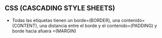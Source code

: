 ## CSS (CASCADING STYLE SHEETS)
* Todas las etiquetas tienen un borde=(BORDER), una contenido=(CONTENT), una distancia entre el borde y el contenido=(PADDING) y borde hacia afuera =(MARGIN)
